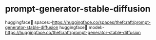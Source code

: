 # prompt-generator-stable-diffusion
huggingface🤗 spaces:-https://huggingface.co/spaces/thefcraft/prompt-generator-stable-diffusion
huggingface🤗 model:-https://huggingface.co/thefcraft/prompt-generator-stable-diffusion
